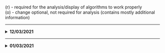 (r) - required for the analysis/display of algorithms to work properly  
(o) - change optional, not required for analysis (contains mostly additional information)
<hr>

<details>
<summary><strong>12/03/2021</strong></summary>

## Added Bootstrap

``` html
<script src="https://cdn.jsdelivr.net/npm/bootstrap@5.0.0-beta2/dist/js/bootstrap.bundle.min.js" 
integrity="sha384-b5kHyXgcpbZJO/tY9Ul7kGkf1S0CWuKcCD38l8YkeH8z8QjE0GmW1gYU5S9FOnJ0" crossorigin="anonymous">
```
    
## File changes:

### igcViewer.css

- ***several changes and additions***
    - changes only required if bootstrap changes are adopted

### index.html

- ***renamed div #select-triangle-opt to #select-triangle-algorithm***
  

- ***added bootstrap styling to following divs: (o)***
    <details>
    
    ``` html
    <div id="info-preferences" class="mt-4  container-xl">
        <div class="row justify-content-between">
            <div id="preferences" class="igc-info-content mt-4 mt-lg-0 col-12 col-lg-5 order-lg-2">
                <h2> Analysis Preferences </h2>
    
                <div class="preferences-option">
                    <label for="select-altitude-units">Altitude units:</label>
                    <select id="select-altitude-units" autocomplete="off" class="form-select form-select-sm">
                        <option value="metres">Metres</option>
                        <option value="feet">Feet</option>
                    </select>
                </div>
    
                <div class="preferences-option">
                    <label for="select-time-zone">Time zone:</label>
                    <select id="select-time-zone" class="form-select form-select-sm"></select>
                </div>
    
                <div class="preferences-option">
                    <label for="select-curve-algorithm">Curve detection:</label>
                    <select id="select-curve-algorithm" autocomplete="off" class="form-select form-select-sm">
                        <option value="optimal">Optimal search</option>
                        <option value="theta">Fast theta search</option>
                    </select>
                </div>
    
                <div class="preferences-option">
                    <label for="select-circle-algorithm">Circle detection:</label>
                    <select id="select-circle-algorithm" autocomplete="off" class="form-select form-select-sm">
                        <option value="optimal">Optimal search</option>
                        <option value="theta">Fast theta search</option>
                    </select>
                </div>
    
                <div class="preferences-option">
                    <label for="select-triangle-algorithm">Triangle Calc Points:</label>
                    <select id="select-triangle-algorithm" autocomplete="off" class="form-select form-select-sm">
                        <option value="100">100</option>
                        <option value="200">200</option>
                        <option value="300">300</option>
                        <option value="400">400</option>
                        <option value="500">500</option>
                    </select>
                </div>
    
                <label class="preferences-option">Which geometric shapes should be highlighted?</label>
                <div id="checkbox-container" class="preferences-option">
                    <div class="checkbox">
                        <input type="checkbox" id="curve-90" name="scales" class="form-check-input">
                        <label for="curve-90" class="form-check-label"> 90° curves</label>
                    </div>
                    <div class="checkbox">
                        <input type="checkbox" id="curve-180" name="scales" class="form-check-input">
                        <label for="curve-180" class="form-check-label"> 180° curves</label>
                    </div>
                    <div class="checkbox">
                        <input type="checkbox" id="circle-checkbox" name="scales" class="form-check-input">
                        <label for="circle-checkbox" class="form-check-label"> circles</label>
                    </div>
                    <div class="checkbox">
                        <input type="checkbox" id="eight-checkbox" name="scales" class="form-check-input">
                        <label for="eight-checkbox" class="form-check-label"> eights</label>
                    </div>
                    <div class="checkbox">
                        <input type="checkbox" id="triangle-checkbox" name="scales" class="form-check-input">
                        <label for="triangle-checkbox" class="form-check-label"> triangle</label>
                    </div>
                </div>
                <div class="d-grid col-5 mx-auto mt-3"><button id="startAnalysis" type="button" class="btn btn-primary">Start Analysis</button></div>
            </div>
    
            <div id="igc-info-container" class="igc-info-content mt-4 mt-lg-0 col-12 col-lg-7 order-lg-1" style="display: none">
                <h2> Flight Information </h2>
    
                <table id="headerInfo">
                    <tbody></tbody>
                </table>
    
                <div id="task">
                    <h2> Task </h2>
                    <ul></ul>
                </div>
            </div>
        </div>
    </div>
    ``` 
    </details>
  

- ***added button to initiate Analysis (already included in code excerpt above): (r)***
    <details>
    
    ``` html
    <div class="d-grid col-5 mx-auto mt-3">
        <button id="startAnalysis" type="button" class="btn btn-primary">Start Analysis</button>
    </div>
    ```
    </details>

###  igcViewer.js

- ***changes to function handleFileInput (r)***
    <details>
    
    ```js
      async function handleFileInput(file) {
      return new Promise(resolve => {
            const reader = new FileReader();
            reader.onload = async () => {
                await resetMap();
                igcFile = parseIGC(reader.result);
                        
                /* Map wird initialisiert */
                await displayIgc(mapControl);
                await displayIGCHeader();
                await initAlgorithmVariables(igcFile);
                await displayKeyFigures(getKeyFigures());
  
                // activate to allow analysis immediately after file upload
                //await runAlgorithms(igcFile, getAnalysisPreferences()); 
                
                showAnalysisPreferences();
                plotBarogramChart(igcFile);
                
                return resolve();
            };
            reader.readAsText(file);
          });
      } 
    ```
    </details>


- ***added function getAnalysisPreferences (r)***
    <details>
    
    ``` js
    function getAnalysisPreferences(){
        let chosenAlgs = [];
        for (const algorithm of algorithms) {
            if(algorithm.checkbox.checked){
            chosenAlgs.push(algorithm);
            }
        }
        return chosenAlgs;
    }
    ```
    </details>

###  analyzeIGC.js

- ***added EventListener for startAnalysis button (r)***
      - prepares DOM for start of algorithms
      - resets map and route info
      - initiates algorithms   
      <details>
      
      ```js
      document.getElementById("startAnalysis").addEventListener("click", async () => {
          await resetMap();
          await displayIgc(mapControl);
          hideTriangleContainer();
      
          await runAlgorithms(igcFile, getAnalysisPreferences());
      });
      ```
      </details>


- ***changes to function runAlgorithms (r)***
      - now only runs algorithms that are selected by the user
        <details>
    
        ```js
        async function runAlgorithms(track, activeAlgorithms) {
        showCheckboxes();
        let curves;
    
        for(let i = 0; i < activeAlgorithms.length; i++){
            switch (activeAlgorithms[i].name) {
                case "curve90":
                case "curve180":
    
                    if(curves == null){
                        curves = await curveDetection(track.latLong, distances, 0.3);
                        getResultObject(curves);
                    }
                    break;
                case "circle":
                    results.shapeDetection.circle = await circleDetection();
                    setCircleDetectionOutput(getCurrentRuntime(), _circles.length);
                    algorithms[2].result = results.shapeDetection.circle;
                    break;
                case "eight":
                    results.shapeDetection.eight = await eightDetection();
                    algorithms[3].result = results.shapeDetection.eight;
                    break;
                case "triangle":
                    results.shapeDetection.triangle = await triangleDetection();
                    algorithms[4].result = results.shapeDetection.triangle;
                    break;
                default:
            }
        }
      
        await displayResults(results, mapControl);
        closeRuntimeInfoModal();
        return results;
        }
        ```
        </details>


###  UIControl.js

- ***added function showAnalysisPreferences (r)***
  <details>
  
  ```js
    //set preferenceContainer in igcViewer.css to block to allow algorithm selection prior to file upload
    function showAnalysisPreferences(){
        preferenceContainer.style.display = "block";
    }
  ```
  </details>


- ***added function hideTriangleContainer (r)***
    <details>
    
    ```js
    function showAnalysisPreferences(){
        preferenceContainer.style.display = "block";
    }
    ```
    </details>


- ***changes to function initFlightInformation (r)***
    <details>

    ```js
    function initFlightInformation(){
        displayIGCHeader();
        displayKeyFigures(getKeyFigures());
    }
    ```
    </details>


- ***changes to displayIGCHeader (r)***
      - added hideTriangleContainer();
      <details>
      
      ```js
      function displayIGCHeader(){
          showInfoContainers();
          hideTriangleContainer();
          const displayDate = moment(igcFile.recordTime[0]).format('LL');
          headerTableElement.innerHTML = '<tr></tr>' + '<th>Date</th>'
              + '<td>' + displayDate + '</td>';
          addToTable(igcFile.headers);
      }
      ```
      </details>
    

### globalVariables.js

- ***added new variable***
    <details>
  
    ```js
    const preferenceContainer = document.querySelector('#preferences');
    ```
    </details>


- ***changed variable const triangleOptSelect to triangleAlgorithm***
    <details>
  
    ```js
    const triangleAlgorithm = document.querySelector('#select-triangle-algorithm');
    ```
    </details>

</details>
<hr>
<details>
<summary><strong>01/03/2021</strong></summary>

## New Files added:
- ***triangle.js***
  - contains algorithm for triangle detection (r)

## File changes:
### index.html
- ***added preference option for triangle algorithm (r)*** 
  &rarr; at line 100 - 110 (below other preferences-option containers)
    <details>
  
    ```html 
    <div class="preferences-option">
                     <label for="select-triangle-opt">Triangle Calc Points:</label>
                     <select id="select-triangle-opt" autocomplete="off">
                         <option value="100">100</option>
                         <option value="200">200</option>
                         <option value="300">300</option>
                         <option value="400">400</option>
                         <option value="500">500</option>
                     </select>
                </div>
    ```
    </details>      

            
- ***added triangle-info-container: shows details of the detected triangle (o)***  
    &rarr; at line 150 (below igc-info-container)  


- ***added triangle-runtime: display runtime information of triangle detection algorithm (o)***  
    &rarr; at line 152 (below triangle-info-container)
  <details>
  
  ```html 
  <div id="triangle-runtime">
     <p id="opt-points"></p>
     <p id="cand-search"></p>
     <p id="opt-cand-search"></p>
  </div>
  ```
  </details>
              

- ***include triangle.js script (r)***  
    &rarr; at line 216
    ```js 
    <script src="src/algorithms/triangle.js"></script>
    ```

### UIControl.js
- ***changes to function displayKeyFigures() (o)***
```js
  {name: "Total altitude gain", value: getAltitudeString(keyFigures.gainInAltitude)},
```

### keyFigures.js
- ***changes to returned object in function getKeyFigures() (o)***  
    &rarr; added: gainInAltitude: getGainInAltitude(),


- ***added function getGainInAltitude() (o)***
  <details>
  
  ```js 
  function getGainInAltitude(){
        let totalAltitude = 0;
        let altitudeDiff;
        for (let i = 1; i < igcFile.gpsAltitude.length; i++) {
            altitudeDiff = igcFile.gpsAltitude[i] - igcFile.gpsAltitude[i-1];
            if (altitudeDiff > 0) totalAltitude += altitudeDiff;
        }
        return totalAltitude;
  }
  ```
    
  </details>


### globalVariables.js
- ***added new Variables (r)***
    <details>
    
    ```js 
    const triangleCheckbox = document.querySelector('#triangle-checkbox'); (o)
    const triangleInfoContainer = document.querySelector('#triangle-info-container'); (o)
    const triangleOptSelect = document.querySelector('#select-triangle-opt'); (r)
    let optLatLong = []; 
    ```
    </details>
          

- ***changes to existing Variables (r)***
  <details>
  
  ```js 
  let results = {
      igcHeader: null,
      additionalData: null,
      shapeDetection: {
          curve90: null,
          curve180: null,
          circle: null,
          eight: null,
          triangle: null // added
      }
  };

  let algorithms = [
      {name: "curve180", result: results.shapeDetection.curve180, checkbox: curve180Checkbox, color: "#00FF00"},
      {name: "circle", result: results.shapeDetection.circle, checkbox: circleCheckbox, color: "blue"},
      {name: "eight", result: results.shapeDetection.eight, checkbox: eightCheckbox, color: "yellow"},
      {name: "triangle", result: results.shapeDetection.triangle, checkbox: triangleCheckbox, color: "green"} // added
  ];
  ```
  </details>
  

### mapControl.js
- ***added new function***
  - required to display/remove triangle on map (r)
    <details>
    
    ``` js
    addTriangle: (triObj, color) => {
       if (layerGroups[triObj.name] === undefined) {
          layerGroups[triObj.name] = L.layerGroup().addTo(map);
       }
       L.polygon([triObj.result.w1, triObj.result.w2, triObj.result.w3], {color: color}).addTo(layerGroups[triObj.name]);
    },
    ```
    </details>
    

### analyzeIGC.js
- ***added init for triangle algorithm (r)***  
  <details>
  
  ```js
    results.shapeDetection.triangle = await triangleDetection(); // line 12
    algorithms[4].result = results.shapeDetection.triangle; // line 15   
  ``` 
  </details>

### displayResults.js
- ***changed function displayResults(results) (r)***
    <details>
  
    ```js 
    async function displayResults(results) {
        curve90 = results.shapeDetection.curve90;
        curve180 = results.shapeDetection.curve180;
        setDisabledProperty();

        for (const algorithm of algorithms) {
            if(algorithm.name!="triangle") {
                displayShape(algorithm);
            }
            else{
                displayTriangle(algorithm);
            }
        }
    }
    ```
    </details>


- ***changed function setDisabledProperty() (r)***
    <details>
    
    ```js
    function setDisabledProperty() {
                for (const algorithm of algorithms) {
                    if(algorithm.name!="triangle") {
                        algorithm.checkbox.disabled = arrayIsEmpty(algorithm.result);
                    }
                }
            }
    ```
    </details>


- ***changes to document.addEventListener (r)***
  - changes to if(algorithm.checkbox.checked) (r):
    <details>

    ```js
    if (algorithm.checkbox.checked) {
       if(algorithm.name!="triangle"){
           displayShape(algorithm);
       }
       else{
           displayTriangle(algorithm);
       }
    } else {
       mapControl.clearLayer(algorithm.name);
    }
    ```
    </details>


- ***added triangleOptSelect.addEventListener (r):***
  <details>

    ```js
    triangleOptSelect.addEventListener('change', () => {
        resetMap();
        displayIgc(mapControl);
        runAlgorithms(igcFile);
    });
    ```
  </details>
  

- ***added new function displayTriangle() (r)***
  <details>
  
    ```js
    function displayTriangle(algorithm){
        if (algorithm.checkbox.checked){
            mapControl.addMarkerTo(algorithm.name, algorithm.result.startP);
            mapControl.addMarkerTo(algorithm.name, algorithm.result.endP);
            mapControl.addTriangle(algorithm, algorithm.color);
        }

        displayTriangleInfo();
    }
    ```
  </details>


- ***added new function displayTriangleInfo() (r)***
  <details>
  
    ```js
    function displayTriangleInfo(){
        triangleInfoContainer.innerHTML =
            '<h2>Scoring Information</h2>' +
            '<table id="triangleInfo">' +
            '<tbody>' +
            '<tr>' +
            '<th>Flight Score:</th>' +
            '<td>' + results.shapeDetection.triangle.flightScore + '</td>'+
            '</tr>'+
            '<tr>' +
            '<tr>' +
            '<th>Type:</th>' +
            '<td>' + results.shapeDetection.triangle.type + '</td>'+
            '</tr>'+
            '<tr>' +
            '<th>Total Distance:</th>' +
            '<td>' + results.shapeDetection.triangle.distTotal + "km" + '</td>'+
            '</tr>'+
            '<tr>' +
            '<tr>'
            +'<th>Leg 1:</th>' +
            '<td>' +  + results.shapeDetection.triangle.w12+ "km" +
            " - " + results.shapeDetection.triangle.w1prcnt+ "%" + '</td>'+
            '</tr>'+
            '<tr>'
            +'<th>Leg 2:</th>' +
            '<td>' +  results.shapeDetection.triangle.w23 + "km" +
            " - " + results.shapeDetection.triangle.w2prcnt+ "%" + '</td>'+
            '</tr>'+
            '<tr>'
            +'<th>Leg 3:</th>' +
            '<td>' + results.shapeDetection.triangle.w31  + "km" +
            " - " + results.shapeDetection.triangle.w3prcnt+ "%" + '</td>'+
            '</tr>'+
            '<tr>'
            +'<th>Start to End Distance:</th>' +
            '<td>' + results.shapeDetection.triangle.distStartEnd + "km" + '</td>'+
            '</tr>'+
            '</tbody>' +'</table>';
    }
    ```
    </details>
</details>








